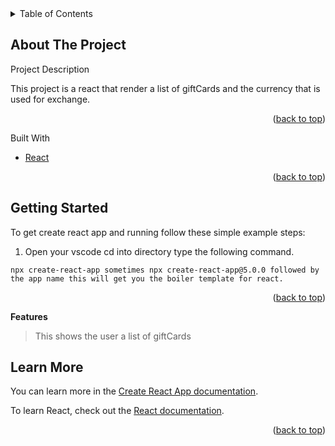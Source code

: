 <!-- TABLE OF CONTENTS -->
<details>
  <summary>Table of Contents</summary>
    <ol>
        <li>
            <a href="#about-the-project">About The Project</a>
        </li>
        <li>
            <a href="#built-with">Built With</a>
        </li>
        <li>
            <a href="#getting-started">Getting Started</a>
        </li>
    </ol>
</details>

<!-- About the project -->
 ## About The Project

Project Description

This project is a react that render a list of giftCards  and the currency that is used for exchange.

<p align="right">(<a href="#top">back to top</a>)</p>


<!-- built with -->
 Built With

* [React](https://reactjs.org)



<p align="right">(<a href="#top">back to top</a>)</p>

<!-- GETTING STARTED -->
## Getting Started

To get create react app and running follow these simple example steps:

1. Open your vscode cd into directory type the following command.
```
npx create-react-app sometimes npx create-react-app@5.0.0 followed by the app name this will get you the boiler template for react.
```
<p align="right">(<a href="#top">back to top</a>)</p>

**Features**

> This shows the user a list of giftCards
## Learn More

You can learn more in the [Create React App documentation](https://facebook.github.io/create-react-app/docs/getting-started).

To learn React, check out the [React documentation](https://reactjs.org/).

<p align="right">(<a href="#top">back to top</a>)</p>
